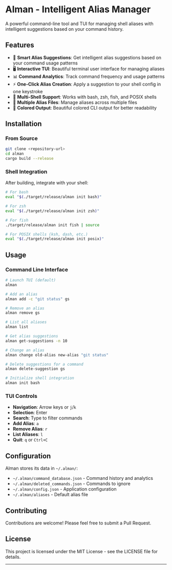 # Alman - Intelligent Alias Manager

A powerful command-line tool and TUI for managing shell aliases with intelligent suggestions based on your command history.

## Features

- 🎯 **Smart Alias Suggestions**: Get intelligent alias suggestions based on your command usage patterns
- 🖥️ **Interactive TUI**: Beautiful terminal user interface for managing aliases
- 📊 **Command Analytics**: Track command frequency and usage patterns
- ⚡ **One-Click Alias Creation**: Apply a suggestion to your shell config in one keystroke
- 🔄 **Multi-Shell Support**: Works with bash, zsh, fish, and POSIX shells
- 📁 **Multiple Alias Files**: Manage aliases across multiple files
- 🎨 **Colored Output**: Beautiful colored CLI output for better readability

## Installation

### From Source

```bash
git clone <repository-url>
cd alman
cargo build --release
```

### Shell Integration

After building, integrate with your shell:

```bash
# For bash
eval "$(./target/release/alman init bash)"

# For zsh
eval "$(./target/release/alman init zsh)"

# For fish
./target/release/alman init fish | source

# For POSIX shells (ksh, dash, etc.)
eval "$(./target/release/alman init posix)"
```

## Usage

### Command Line Interface

```bash
# Launch TUI (default)
alman

# Add an alias
alman add -c "git status" gs

# Remove an alias
alman remove gs

# List all aliases
alman list

# Get alias suggestions
alman get-suggestions -n 10

# Change an alias
alman change old-alias new-alias "git status"

# Delete suggestions for a command
alman delete-suggestion gs

# Initialize shell integration
alman init bash
```

### TUI Controls

- **Navigation**: Arrow keys or `j`/`k`
- **Selection**: Enter
- **Search**: Type to filter commands
- **Add Alias**: `a`
- **Remove Alias**: `r`
- **List Aliases**: `l`
- **Quit**: `q` or `Ctrl+C`

## Configuration

Alman stores its data in `~/.alman/`:

- `~/.alman/command_database.json` - Command history and analytics
- `~/.alman/deleted_commands.json` - Commands to ignore
- `~/.alman/config.json` - Application configuration
- `~/.alman/aliases` - Default alias file

## Contributing

Contributions are welcome! Please feel free to submit a Pull Request.

## License

This project is licensed under the MIT License - see the LICENSE file for details.

---
